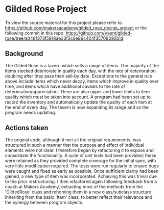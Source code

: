 # Gilded Rose Project

To view the source material for this project please refer to https://github.com/makersacademy/gilded_rose_design_project or the following commit in this repo: https://github.com/Vaent/gilded-rose/tree/a048f373f5818ae33f3c6e96c404f35709092b1d

## Background

The Gilded Rose is a tavern which sells a range of items.
The majority of the items stocked deteriorate in quality each day, with the rate of deterioration doubling after they pass their sell-by date.
Exceptions to the general rule above include items which never decay, items which improve in quality over time, and items which have additional caveats to the rate of deterioration/appreciation.
There are also upper and lower limits to item quality which must be taken into account.
A program had been set up to record the inventory and automatically update the quality of each item at the end of every day. The tavern is now expanding its range and so the program needs updating.

## Actions taken

The original code, although it met all the original requirements, was structured in such a manner that the purpose and effect of individual elements were not clear. I therefore began by refactoring it to expose and consolidate the functionality.
A suite of unit tests had been provided; these were retained as they provided complete coverage for the initial spec, with very little modification required. The tests were run regularly to ensure bugs were caught and fixed as early as possible.
Once sufficient clarity had been gained, a new type of item was incorporated. Achieving this was trivial due to the prior restructuring.
I then refactored again following feedback from a coach at Makers Academy, extracting most of the methods from the 'GildedRose' class and rehoming them in a new class/subclass structure inheriting from the basic 'Item' class, to better reflect their relevance and the synergy between program objects.
